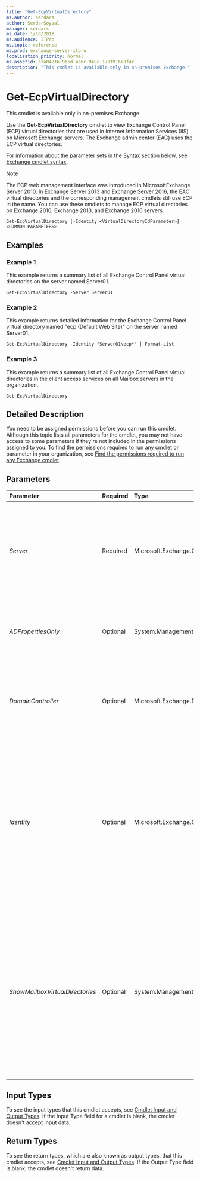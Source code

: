 ```yaml
---
title: "Get-EcpVirtualDirectory"
ms.author: serdars
author: SerdarSoysal
manager: serdars
ms.date: 1/16/2018
ms.audience: ITPro
ms.topic: reference
ms.prod: exchange-server-itpro
localization_priority: Normal
ms.assetid: afa04216-965d-4a6c-949c-170f916e8f4c
description: "This cmdlet is available only in on-premises Exchange."
---
```


# Get-EcpVirtualDirectory

This cmdlet is available only in on-premises Exchange. 
  
Use the **Get-EcpVirtualDirectory** cmdlet to view Exchange Control Panel (ECP) virtual directories that are used in Internet Information Services (IIS) on Microsoft Exchange servers. The Exchange admin center (EAC) uses the ECP virtual directories.
  
For information about the parameter sets in the Syntax section below, see [Exchange cmdlet syntax](https://technet.microsoft.com/library/bb123552.aspx). 
  
> [!NOTE]
> The ECP web management interface was introduced in MicrosoftExchange Server 2010. In Exchange Server 2013 and Exchange Server 2016, the EAC virtual directories and the corresponding management cmdlets still use ECP in the name. You can use these cmdlets to manage ECP virtual directories on Exchange 2010, Exchange 2013, and Exchange 2016 servers. 
  
```
Get-EcpVirtualDirectory [-Identity <VirtualDirectoryIdParameter>] <COMMON PARAMETERS>

```

## Examples
<a name="Examples"> </a>

### Example 1

This example returns a summary list of all Exchange Control Panel virtual directories on the server named Server01.
  
```
Get-EcpVirtualDirectory -Server Server01
```

### Example 2

This example returns detailed information for the Exchange Control Panel virtual directory named "ecp (Default Web Site)" on the server named Server01.
  
```
Get-EcpVirtualDirectory -Identity "Server01\ecp*" | Format-List
```

### Example 3

This example returns a summary list of all Exchange Control Panel virtual directories in the client access services on all Mailbox servers in the organization.
  
```
Get-EcpVirtualDirectory
```

## Detailed Description
<a name="DetailedDescription"> </a>

You need to be assigned permissions before you can run this cmdlet. Although this topic lists all parameters for the cmdlet, you may not have access to some parameters if they're not included in the permissions assigned to you. To find the permissions required to run any cmdlet or parameter in your organization, see [Find the permissions required to run any Exchange cmdlet](https://technet.microsoft.com/library/mt432940.aspx).
  
## Parameters
<a name="DetailedDescription"> </a>

|**Parameter**|**Required**|**Type**|**Description**|
|:-----|:-----|:-----|:-----|
| _Server_ <br/> |Required  <br/> |Microsoft.Exchange.Configuration.Tasks.ServerIdParameter  <br/> | The _Server_ parameter specifies the Exchange server that hosts the virtual directory. You can use any value that uniquely identifies the server. For example: <br/>  Name <br/>  FQDN <br/>  Distinguished name (DN) <br/> **ExchangeLegacyDN** <br/>  You can't use the _Server_ and _Identity_ parameters in the same command. <br/> |
| _ADPropertiesOnly_ <br/> |Optional  <br/> |System.Management.Automation.SwitchParameter  <br/> |The _ADPropertiesOnly_ switch specifies whether to return only the properties about the virtual directory stored in Active Directory. The properties stored in the Internet Information Services (IIS) metabase aren't returned. <br/> |
| _DomainController_ <br/> |Optional  <br/> |Microsoft.Exchange.Data.Fqdn  <br/> |The _DomainController_ parameter specifies the domain controller that's used by this cmdlet to read data from or write data to Active Directory. You identify the domain controller by its fully qualified domain name (FQDN). For example, `dc01.contoso.com`.  <br/> |
| _Identity_ <br/> |Optional  <br/> |Microsoft.Exchange.Configuration.Tasks.VirtualDirectoryIdParameter  <br/> | The _Identity_ parameter specifies the virtual directory that you want to view. <br/>  You can use any value that uniquely identifies the virtual directory. For example: <br/>  Name or `<Server>\Name` <br/>  Distinguished name (DN) <br/>  GUID <br/>  The **Name** value uses the syntax " `<VirtualDirectoryName> (<WebsiteName>)`" from the properties of the virtual directory. You can specify the wildcard character (*) instead of the default website by using the syntax  `<VirtualDirectoryName>*`.  <br/>  You can't use the _Identity_ and _Server_ parameters in the same command. <br/> |
| _ShowMailboxVirtualDirectories_ <br/> |Optional  <br/> |System.Management.Automation.SwitchParameter  <br/> |The _ShowMailboxVirtualDirectories_ switch shows information about backend virtual directories on Mailbox servers. You don't need to specify a value with this switch. <br/> By default, this cmdlet shows information about virtual directories in the Client Access services on Mailbox servers. Client connections are proxied from the Client Access services on Mailbox servers to the backend services on Mailbox servers. Clients don't connect directly to the backend services.  <br/> We recommend that you use this parameter only under the direction of Microsoft Customer Service and Support.  <br/> |
   
## Input Types
<a name="InputTypes"> </a>

To see the input types that this cmdlet accepts, see [Cmdlet Input and Output Types](http://go.microsoft.com/fwlink/p/?linkId=616387). If the Input Type field for a cmdlet is blank, the cmdlet doesn't accept input data. 
  
## Return Types
<a name="ReturnTypes"> </a>

To see the return types, which are also known as output types, that this cmdlet accepts, see [Cmdlet Input and Output Types](http://go.microsoft.com/fwlink/p/?linkId=616387). If the Output Type field is blank, the cmdlet doesn't return data. 
  


